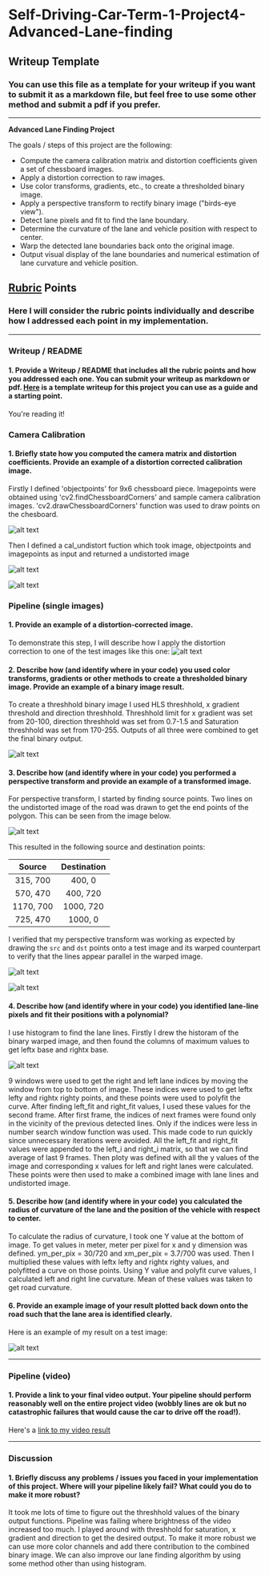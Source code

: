 # Self-Driving-Car-Term-1-Project4-Advanced-Lane-finding
## Writeup Template

### You can use this file as a template for your writeup if you want to submit it as a markdown file, but feel free to use some other method and submit a pdf if you prefer.

---

**Advanced Lane Finding Project**

The goals / steps of this project are the following:

* Compute the camera calibration matrix and distortion coefficients given a set of chessboard images.
* Apply a distortion correction to raw images.
* Use color transforms, gradients, etc., to create a thresholded binary image.
* Apply a perspective transform to rectify binary image ("birds-eye view").
* Detect lane pixels and fit to find the lane boundary.
* Determine the curvature of the lane and vehicle position with respect to center.
* Warp the detected lane boundaries back onto the original image.
* Output visual display of the lane boundaries and numerical estimation of lane curvature and vehicle position.

[//]: # (Image References)

[image1]: https://github.com/akhilumat/Self-Driving-Car-Term-1-Project4-Advanced-Lane-finding/blob/master/output_images/Capture.JPG "Image with Lane lines detected"
[image2]: https://github.com/akhilumat/Self-Driving-Car-Term-1-Project4-Advanced-Lane-finding/blob/master/output_images/Capture2.jpg "Histogram"
[image3]: https://github.com/akhilumat/Self-Driving-Car-Term-1-Project4-Advanced-Lane-finding/blob/master/output_images/Capture3.jpg "Binary Warped Image"
[image4]: https://github.com/akhilumat/Self-Driving-Car-Term-1-Project4-Advanced-Lane-finding/blob/master/output_images/Capture4.jpg "Warp Example"
[image5]: https://github.com/akhilumat/Self-Driving-Car-Term-1-Project4-Advanced-Lane-finding/blob/master/output_images/Capture5.jpg "Lines drawn to get source points for warping"
[image6]: https://github.com/akhilumat/Self-Driving-Car-Term-1-Project4-Advanced-Lane-finding/blob/master/output_images/Capture6.jpg "Binary output"
[image7]: https://github.com/akhilumat/Self-Driving-Car-Term-1-Project4-Advanced-Lane-finding/blob/master/output_images/Capture7.jpg "Undistorted road Image"
[image8]: https://github.com/akhilumat/Self-Driving-Car-Term-1-Project4-Advanced-Lane-finding/blob/master/output_images/Capture8.jpg "Distorted chessboard image"
[image9]: https://github.com/akhilumat/Self-Driving-Car-Term-1-Project4-Advanced-Lane-finding/blob/master/output_images/Capture9.jpg "Undistorted chessboard image"
[image10]: https://github.com/akhilumat/Self-Driving-Car-Term-1-Project4-Advanced-Lane-finding/blob/master/output_images/Capture10.jpg "Points drawn on chessboard"
[video1]: ./project4_video.mp4 "Video"

## [Rubric](https://review.udacity.com/#!/rubrics/571/view) Points

### Here I will consider the rubric points individually and describe how I addressed each point in my implementation.  

---

### Writeup / README

#### 1. Provide a Writeup / README that includes all the rubric points and how you addressed each one.  You can submit your writeup as markdown or pdf.  [Here](https://github.com/udacity/CarND-Advanced-Lane-Lines/blob/master/writeup_template.md) is a template writeup for this project you can use as a guide and a starting point.  

You're reading it!

### Camera Calibration

#### 1. Briefly state how you computed the camera matrix and distortion coefficients. Provide an example of a distortion corrected calibration image.

Firstly I defined 'objectpoints' for 9x6 chessboard piece. Imagepoints were obtained using 'cv2.findChessboardCorners' and sample camera calibration images. 'cv2.drawChessboardCorners' function was used to draw points on the chesboard. 

![alt text][image10]

Then I defined a cal_undistort fuction which took image, objectpoints and imagepoints as input and returned a undistorted image

![alt text][image8]

![alt text][image9]

### Pipeline (single images)

#### 1. Provide an example of a distortion-corrected image.

To demonstrate this step, I will describe how I apply the distortion correction to one of the test images like this one:
![alt text][image7]

#### 2. Describe how (and identify where in your code) you used color transforms, gradients or other methods to create a thresholded binary image.  Provide an example of a binary image result.

To create a threshhold binary image I used HLS threshhold, x gradient threshold and direction threshhold. Threshhold limit for x gradient was set from 20-100, direction threshhold was set from 0.7-1.5 and Saturation threshhold was set from 170-255. Outputs of all three were combined to get the final binary output.

![alt text][image6]

#### 3. Describe how (and identify where in your code) you performed a perspective transform and provide an example of a transformed image.

For perspective transform, I started by finding source points. Two lines on the undistorted image of the road was drawn to get the end points of the polygon. This can be seen from the image below.

![alt text][image5]

This resulted in the following source and destination points:

| Source        | Destination   | 
|:-------------:|:-------------:| 
| 315, 700      | 400, 0        | 
| 570, 470      | 400, 720      |
| 1170, 700     | 1000, 720      |
| 725, 470      | 1000, 0        |

I verified that my perspective transform was working as expected by drawing the `src` and `dst` points onto a test image and its warped counterpart to verify that the lines appear parallel in the warped image.

![alt text][image4]

![alt text][image3]

#### 4. Describe how (and identify where in your code) you identified lane-line pixels and fit their positions with a polynomial?

I use histogram to find the lane lines. Firstly I drew the historam of the binary warped image, and then found the columns of maximum values to get leftx base and rightx base. 

![alt text][image2]

9 windows were used to get the right and left lane indices by moving the window from top to bottom of image. These indices were used to get leftx lefty and rightx righty points, and these points were used to polyfit the curve. After finding left_fit and right_fit values, I used these values for the second frame. After first frame, the indices of next frames were found only in the vicinity of the previous detected lines. Only if the indices were less in number search window function was used. This made code to run quickly since unnecessary iterations were avoided. All the left_fit and right_fit values were appended to the left_i and right_i matrix, so that we can find average of last 9 frames. Then ploty was defined with all the y values of the image and corresponding x values for left and right lanes were calculated. These points were then used to make a combined image with lane lines and undistorted image. 

#### 5. Describe how (and identify where in your code) you calculated the radius of curvature of the lane and the position of the vehicle with respect to center.

To calculate the radius of curvature, I took one Y value at the bottom of image. To get values in meter, meter per pixel for x and y dimension was defined. ym_per_pix = 30/720 and xm_per_pix = 3.7/700 was used. Then I multiplied these values with leftx lefty and rightx righty values, and polyfitted a curve on those points. Using Y value and polyfit curve values, I calculated left and right line curvature. Mean of these values was taken to get road curvature. 

#### 6. Provide an example image of your result plotted back down onto the road such that the lane area is identified clearly.

Here is an example of my result on a test image:

![alt text][image1]

---

### Pipeline (video)

#### 1. Provide a link to your final video output.  Your pipeline should perform reasonably well on the entire project video (wobbly lines are ok but no catastrophic failures that would cause the car to drive off the road!).

Here's a [link to my video result](project4_video.mp4)

---

### Discussion

#### 1. Briefly discuss any problems / issues you faced in your implementation of this project.  Where will your pipeline likely fail?  What could you do to make it more robust?

It took me lots of time to figure out the threshhold values of the binary output functions. Pipeline was failing where brightness of the video increased too much. I played around with threshhold for saturation, x gradient and direction to get the desired output. To make it more robust we can use more color channels and add there contribution to the combined binary image. We can also improve our lane finding algorithm by using some method other than using histogram.
